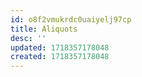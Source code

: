 ```yaml
---
id: o8f2vmukrdc0uaiyelj97cp
title: Aliquots
desc: ''
updated: 1718357178048
created: 1718357178048
---
```

